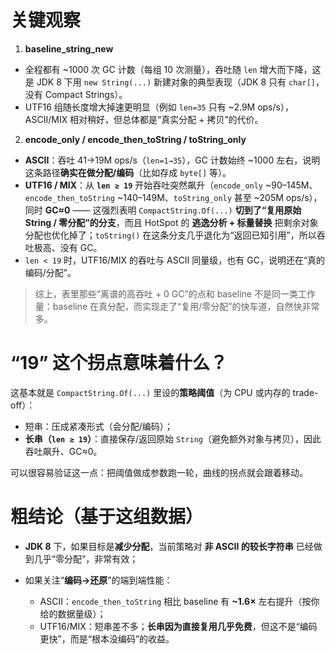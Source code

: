 # 关键观察

1. **baseline\_string\_new**

* 全程都有 \~1000 次 GC 计数（每组 10 次测量），吞吐随 `len` 增大而下降，这是 JDK 8 下用 `new String(...)` 新建对象的典型表现（JDK 8 只有 `char[]`，没有 Compact Strings）。
* UTF16 组随长度增大掉速更明显（例如 `len=35` 只有 \~2.9M ops/s），ASCII/MIX 相对稍好，但总体都是“真实分配 + 拷贝”的代价。

2. **encode\_only / encode\_then\_toString / toString\_only**

* **ASCII**：吞吐 41→19M ops/s（`len=1→35`），GC 计数始终 \~1000 左右，说明这条路径**确实在做分配/编码**（比如存成 `byte[]` 等）。
* **UTF16 / MIX**：从 **`len ≥ 19`** 开始吞吐突然飙升（`encode_only` \~90–145M、`encode_then_toString` \~140–149M、`toString_only` 甚至 \~205M ops/s），同时 **GC≈0** —— 这强烈表明 `CompactString.Of(...)` **切到了“复用原始 String / 零分配”的分支**，而且 HotSpot 的 **逃逸分析 + 标量替换** 把剩余对象分配也优化掉了；`toString()` 在这条分支几乎退化为“返回已知引用”，所以吞吐极高、没有 GC。
* `len < 19` 时，UTF16/MIX 的吞吐与 ASCII 同量级，也有 GC，说明还在“真的编码/分配”。

> 综上，表里那些“离谱的高吞吐 + 0 GC”的点和 baseline 不是同一类工作量：baseline 在真分配，而实现走了“复用/零分配”的快车道，自然快非常多。

# “19” 这个拐点意味着什么？

这基本就是 `CompactString.Of(...)` 里设的**策略阈值**（为 CPU 或内存的 trade-off）：

* 短串：压成紧凑形式（会分配/编码）；
* **长串（`len ≥ 19`）**：直接保存/返回原始 `String`（避免额外对象与拷贝），因此吞吐飙升、GC≈0。

可以很容易验证这一点：把阈值做成参数跑一轮，曲线的拐点就会跟着移动。

# 粗结论（基于这组数据）

* **JDK 8** 下，如果目标是**减少分配**，当前策略对 **非 ASCII 的较长字符串** 已经做到几乎“零分配”，非常有效；
* 如果关注“**编码→还原**”的端到端性能：

    * ASCII：`encode_then_toString` 相比 baseline 有 **\~1.6×** 左右提升（按你给的数据量级）；
    * UTF16/MIX：短串差不多；**长串因为直接复用几乎免费**，但这不是“编码更快”，而是“根本没编码”的收益。
